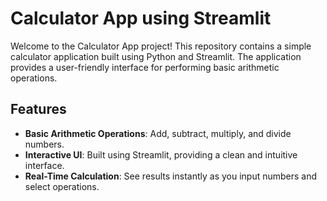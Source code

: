 # Calculator App using Streamlit

Welcome to the Calculator App project! This repository contains a simple calculator application built using Python and Streamlit. The application provides a user-friendly interface for performing basic arithmetic operations. 

## Features

- **Basic Arithmetic Operations**: Add, subtract, multiply, and divide numbers.
- **Interactive UI**: Built using Streamlit, providing a clean and intuitive interface.
- **Real-Time Calculation**: See results instantly as you input numbers and select operations.



